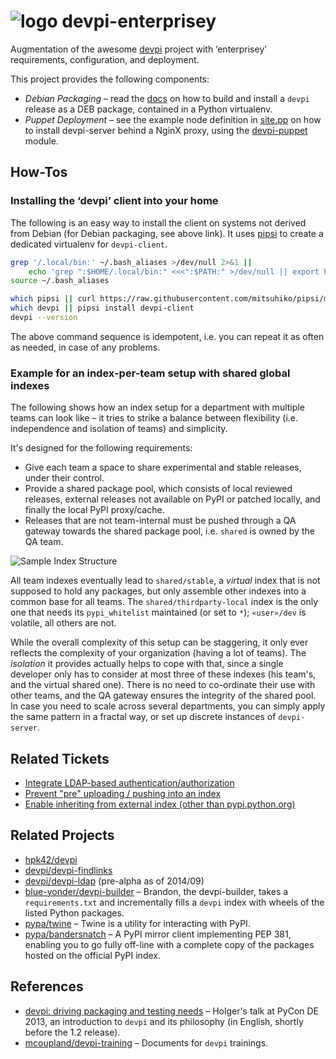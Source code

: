 # ![logo](https://raw.githubusercontent.com/jhermann/devpi-enterprisey/master/doc/static/logo-32.png) devpi-enterprisey

Augmentation of the awesome [devpi](http://doc.devpi.net/latest/) project
with ‘enterprisey’ requirements, configuration, and deployment.

This project provides the following components:

* *Debian Packaging* – read the [docs](https://github.com/jhermann/devpi-enterprisey/tree/master/debianized-devpi) on how to build and install a `devpi` release as a DEB package, contained in a Python virtualenv.
* *Puppet Deployment* – see the example node definition in [site.pp](https://github.com/jhermann/devpi-puppet/blob/master/site.pp) on how to install devpi-server behind a NginX proxy, using the [devpi-puppet](https://github.com/jhermann/devpi-puppet) module.


## How-Tos

### Installing the ‘devpi’ client into your home

The following is an easy way to install the client on systems not derived from Debian (for Debian packaging, see above link).
It uses [pipsi](https://github.com/mitsuhiko/pipsi) to create a dedicated virtualenv for `devpi-client`.

```sh
grep '/.local/bin:' ~/.bash_aliases >/dev/null 2>&1 ||
    echo 'grep ":$HOME/.local/bin:" <<<":$PATH:" >/dev/null || export PATH="$HOME/.local/bin:$PATH"' >>~/.bash_aliases
source ~/.bash_aliases

which pipsi || curl https://raw.githubusercontent.com/mitsuhiko/pipsi/master/get-pipsi.py | python
which devpi || pipsi install devpi-client
devpi --version
```

The above command sequence is idempotent, i.e. you can repeat it as often as needed, in case of any problems.


### Example for an index-per-team setup with shared global indexes

The following shows how an index setup for a department with multiple teams can look like
– it tries to strike a balance between flexibility (i.e. independence and isolation of teams) and simplicity.

It's designed for the following requirements:

* Give each team a space to share experimental and stable releases, under their control.
* Provide a shared package pool, which consists of local reviewed releases, external releases not available on PyPI or patched locally, and finally the local PyPI proxy/cache.
* Releases that are not team-internal must be pushed through a QA gateway towards the shared package pool, i.e. `shared` is owned by the QA team.

![Sample Index Structure](https://raw.githubusercontent.com/jhermann/devpi-enterprisey/master/doc/static/repo-structure.png)

All team indexes eventually lead to `shared/stable`, a *virtual* index that is not supposed to hold any packages,
but only assemble other indexes into a common base for all teams.
The `shared/thirdparty-local` index is the only one that needs its `pypi_whitelist` maintained (or set to `*`);
`«user»/dev` is volatile, all others are not.

While the overall complexity of this setup can be staggering, it only ever reflects the complexity of your organization
(having a lot of teams). The *isolation* it provides actually helps to cope with that, since a single developer
only has to consider at most three of these indexes (his team's, and the virtual shared one).
There is no need to co-ordinate their use with other teams, and the QA gateway ensures the integrity of the shared pool.
In case you need to scale across several departments, you can simply apply the same pattern in a fractal way,
or set up discrete instances of `devpi-server`.


## Related Tickets

* [Integrate LDAP-based authentication/authorization](https://bitbucket.org/hpk42/devpi/issue/138/integrate-ldap-based-authentication)
* [Prevent "pre" uploading / pushing into an index](https://bitbucket.org/hpk42/devpi/issue/137/prevent-pre-uploading-pushing-into-an)
* [Enable inheriting from external index (other than pypi.python.org)](https://bitbucket.org/hpk42/devpi/issue/12/enable-inheriting-from-external-index)


## Related Projects

* [hpk42/devpi](https://bitbucket.org/hpk42/devpi)
* [devpi/devpi-findlinks](https://github.com/devpi/devpi-findlinks)
* [devpi/devpi-ldap](https://github.com/devpi/devpi-ldap) (pre-alpha as of 2014/09)
* [blue-yonder/devpi-builder](https://github.com/blue-yonder/devpi-builder) – Brandon, the devpi-builder, takes a `requirements.txt` and incrementally fills a `devpi` index with wheels of the listed Python packages.
* [pypa/twine](https://github.com/pypa/twine) – Twine is a utility for interacting with PyPI.
* [pypa/bandersnatch](https://bitbucket.org/pypa/bandersnatch) – A PyPI mirror client implementing PEP 381, enabling you to go fully off-line with a complete copy of the packages hosted on the official PyPI index.


## References

* [devpi: driving packaging and testing needs](http://youtu.be/84oOMBUUywI) – Holger's talk at PyCon DE 2013, an introduction to `devpi` and its philosophy (in English, shortly before the 1.2 release).
* [mcoupland/devpi-training](https://github.com/mcoupland/devpi-training) – Documents for `devpi` trainings.
